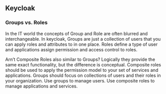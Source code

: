 ## Keycloak
### Groups vs. Roles
In the IT world the concepts of Group and Role are often blurred and interchangeable. In keycloak, Groups are just a
collection of users that you can apply roles and attributes to in one place. Roles define a type of user and
applications assign permission and access control to roles.

Arn’t Composite Roles also similar to Groups? Logically they provide the same exact functionality, but the difference
is conceptual. Composite roles should be used to apply the permission model to your set of services and applications.
Groups should focus on collections of users and their roles in your organization. Use groups to manage users. Use
composite roles to manage applications and services.
